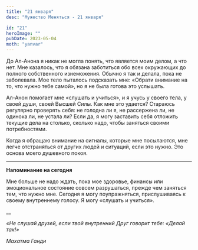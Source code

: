 ```yaml
---
title: "21 января"
desc: "Мужество Меняться - 21 января"

id: "21"
heroImage: ""
pubDate: 2023-05-04
moth: "yanvar"
---
```


До Ал-Анона я никак не могла понять, что является моим делом, а что нет. Мне
казалось, что я обязана заботиться обо всех окружающих до полного собственного
изнеможения. Обычно я так и делала, пока не заболевала. Мое тело пыталось
подсказать мне: «Обрати внимание на то, что нужно тебе самой», но я не была
готова это услышать.

Ал-Анон помогает мне «слушать и учиться», и я учусь у своего тела, у своей
души, своей Высшей Силы. Как мне это удается? Стараюсь регулярно проверять
себя: не голодна ли я, не рассержена ли, не одинока ли, не устала ли? Если да,
я могу заставить себя отложить текущие дела на столько, сколько надо, чтобы
заняться своими потребностями.

Когда я обращаю внимание на сигналы, которые мне посылаются, мне легче
отстраняться от других людей и ситуаций, если это нужно. Это основа моего
душевного покоя.

---

**Напоминание на сегодня**

Мне больше не надо ждать, пока мое здоровье, финансы или эмоциональное
состояние совсем разрушаться, прежде чем заняться тем, что нужно мне. Сегодня
я могу поупражняться, прислушиваясь к своему внутреннему голосу. Я могу
«слушать и учиться».

\_\_

_«Не слушай друзей, если твой внутренний Друг говорит тебе: «Делай так!»_

_Махатма Ганди_
